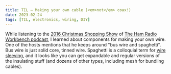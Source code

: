 ```yaml
---
title: TIL – Making your own cable (<em>not</em> coax!)
date: 2023-02-24
tags: [TIL, electronics, wiring, DIY]
---
```


While listening to the [2016 Christmas Shopping Show](https://overcast.fm/+NZ-DxDoKw) of [The Ham Radio Workbench podcast](https://www.hamradioworkbench.com/), I learned about components for making your own wire. One of the hosts mentions that he keeps around "bus wire and spaghetti". Bus wire is just solid core, tinned wire. Spaghetti is a colloquial term for [wire sleeving](https://www.mcmaster.com/wire-sleeving), and it looks like you can get expandable and regular versions of the insulating stuff (and dozens of other types, including mesh for bundling cables). 
